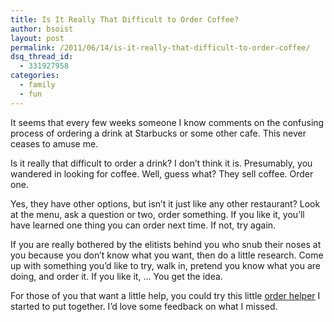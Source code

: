 ```yaml
---
title: Is It Really That Difficult to Order Coffee?
author: bsoist
layout: post
permalink: /2011/06/14/is-it-really-that-difficult-to-order-coffee/
dsq_thread_id:
  - 331927958
categories:
  - family
  - fun
---
```

It seems that every few weeks someone I know comments on the confusing process of ordering a drink at Starbucks or some other cafe. This never ceases to amuse me. 

Is it really that difficult to order a drink? I don&#8217;t think it is. Presumably, you wandered in looking for coffee. Well, guess what? They sell coffee. Order one. 

Yes, they have other options, but isn&#8217;t it just like any other restaurant? Look at the menu, ask a question or two, order something. If you like it, you&#8217;ll have learned one thing you can order next time. If not, try again.

If you are really bothered by the elitists behind you who snub their noses at you because you don&#8217;t know what you want, then do a little research. Come up with something you&#8217;d like to try, walk in, pretend you know what you are doing, and order it. If you like it, &#8230; You get the idea.

For those of you that want a little help, you could try this little [order helper][1] I started to put together. I&#8217;d love some feedback on what I missed.

 [1]: http://whsjr.soistmann.com/work/2011/05/02/starbucks-drink-helper/ "Starbucks Drink Helper"
